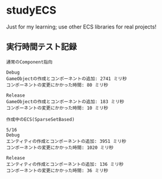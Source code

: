 # studyECS

Just for my learning; use other ECS libraries for real projects!

## 実行時間テスト記録
```
通常のComponent指向

Debug
GameObjectの作成とコンポーネントの追加: 2741 ミリ秒
コンポーネントの変更にかかった時間: 80 ミリ秒

Release
GameObjectの作成とコンポーネントの追加: 183 ミリ秒
コンポーネントの変更にかかった時間: 10 ミリ秒

作成中のECS(SparseSetBased)

5/16
Debug
エンティティの作成とコンポーネントの追加: 3951 ミリ秒
コンポーネントの変更にかかった時間: 1020 ミリ秒

Release
エンティティの作成とコンポーネントの追加: 136 ミリ秒
コンポーネントの変更にかかった時間: 36 ミリ秒
```